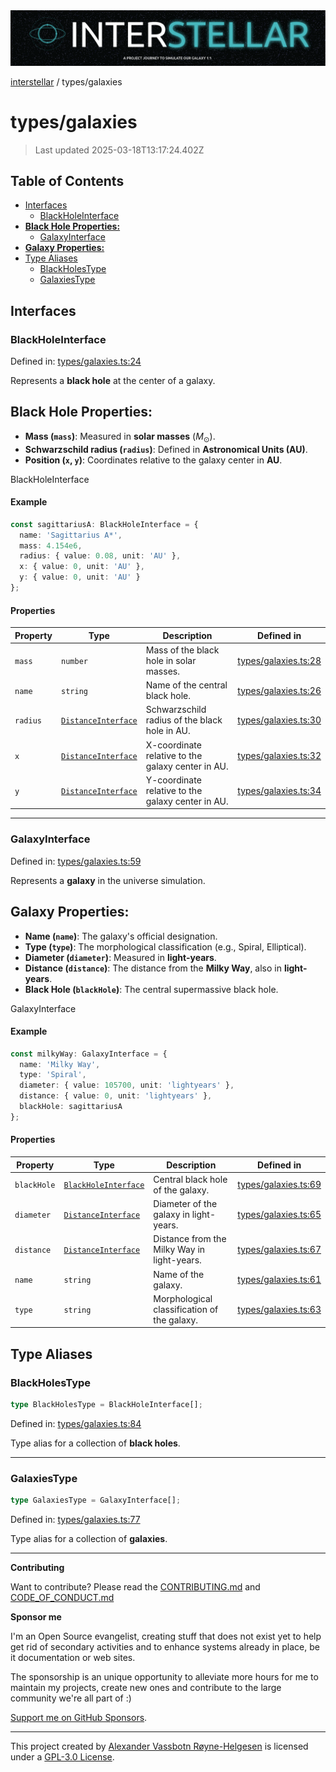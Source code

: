 <div>
  <img alt="SPECCER logo" src="https://raw.githubusercontent.com/phun-ky/interstellar/main/public/interstellar-header.png" style="max-height:120px;" />
</div>

[interstellar](../README.md) / types/galaxies

# types/galaxies

> Last updated 2025-03-18T13:17:24.402Z

## Table of Contents

- [Interfaces](#interfaces)
  - [BlackHoleInterface](#blackholeinterface)
- [**Black Hole Properties:**](#black-hole-properties)
  - [GalaxyInterface](#galaxyinterface)
- [**Galaxy Properties:**](#galaxy-properties)
- [Type Aliases](#type-aliases)
  - [BlackHolesType](#blackholestype)
  - [GalaxiesType](#galaxiestype)

## Interfaces

### BlackHoleInterface

Defined in:
[types/galaxies.ts:24](https://github.com/phun-ky/interstellar/blob/main/src/types/galaxies.ts#L24)

Represents a **black hole** at the center of a galaxy.

## **Black Hole Properties:**

- **Mass (`mass`)**: Measured in **solar masses** ($M_\odot$).
- **Schwarzschild radius (`radius`)**: Defined in **Astronomical Units (AU)**.
- **Position (`x`, `y`)**: Coordinates relative to the galaxy center in **AU**.

BlackHoleInterface

#### Example

```ts
const sagittariusA: BlackHoleInterface = {
  name: 'Sagittarius A*',
  mass: 4.154e6,
  radius: { value: 0.08, unit: 'AU' },
  x: { value: 0, unit: 'AU' },
  y: { value: 0, unit: 'AU' }
};
```

#### Properties

| Property                   | Type                                                 | Description                                       | Defined in                                                                                          |
| -------------------------- | ---------------------------------------------------- | ------------------------------------------------- | --------------------------------------------------------------------------------------------------- |
| <a id="mass" /> `mass`     | `number`                                             | Mass of the black hole in solar masses.           | [types/galaxies.ts:28](https://github.com/phun-ky/interstellar/blob/main/src/types/galaxies.ts#L28) |
| <a id="name" /> `name`     | `string`                                             | Name of the central black hole.                   | [types/galaxies.ts:26](https://github.com/phun-ky/interstellar/blob/main/src/types/galaxies.ts#L26) |
| <a id="radius" /> `radius` | [`DistanceInterface`](distance.md#distanceinterface) | Schwarzschild radius of the black hole in AU.     | [types/galaxies.ts:30](https://github.com/phun-ky/interstellar/blob/main/src/types/galaxies.ts#L30) |
| <a id="x" /> `x`           | [`DistanceInterface`](distance.md#distanceinterface) | X-coordinate relative to the galaxy center in AU. | [types/galaxies.ts:32](https://github.com/phun-ky/interstellar/blob/main/src/types/galaxies.ts#L32) |
| <a id="y" /> `y`           | [`DistanceInterface`](distance.md#distanceinterface) | Y-coordinate relative to the galaxy center in AU. | [types/galaxies.ts:34](https://github.com/phun-ky/interstellar/blob/main/src/types/galaxies.ts#L34) |

---

### GalaxyInterface

Defined in:
[types/galaxies.ts:59](https://github.com/phun-ky/interstellar/blob/main/src/types/galaxies.ts#L59)

Represents a **galaxy** in the universe simulation.

## **Galaxy Properties:**

- **Name (`name`)**: The galaxy's official designation.
- **Type (`type`)**: The morphological classification (e.g., Spiral,
  Elliptical).
- **Diameter (`diameter`)**: Measured in **light-years**.
- **Distance (`distance`)**: The distance from the **Milky Way**, also in
  **light-years**.
- **Black Hole (`blackHole`)**: The central supermassive black hole.

GalaxyInterface

#### Example

```ts
const milkyWay: GalaxyInterface = {
  name: 'Milky Way',
  type: 'Spiral',
  diameter: { value: 105700, unit: 'lightyears' },
  distance: { value: 0, unit: 'lightyears' },
  blackHole: sagittariusA
};
```

#### Properties

| Property                         | Type                                                   | Description                                 | Defined in                                                                                          |
| -------------------------------- | ------------------------------------------------------ | ------------------------------------------- | --------------------------------------------------------------------------------------------------- |
| <a id="blackhole" /> `blackHole` | [`BlackHoleInterface`](galaxies.md#blackholeinterface) | Central black hole of the galaxy.           | [types/galaxies.ts:69](https://github.com/phun-ky/interstellar/blob/main/src/types/galaxies.ts#L69) |
| <a id="diameter" /> `diameter`   | [`DistanceInterface`](distance.md#distanceinterface)   | Diameter of the galaxy in light-years.      | [types/galaxies.ts:65](https://github.com/phun-ky/interstellar/blob/main/src/types/galaxies.ts#L65) |
| <a id="distance" /> `distance`   | [`DistanceInterface`](distance.md#distanceinterface)   | Distance from the Milky Way in light-years. | [types/galaxies.ts:67](https://github.com/phun-ky/interstellar/blob/main/src/types/galaxies.ts#L67) |
| <a id="name-1" /> `name`         | `string`                                               | Name of the galaxy.                         | [types/galaxies.ts:61](https://github.com/phun-ky/interstellar/blob/main/src/types/galaxies.ts#L61) |
| <a id="type" /> `type`           | `string`                                               | Morphological classification of the galaxy. | [types/galaxies.ts:63](https://github.com/phun-ky/interstellar/blob/main/src/types/galaxies.ts#L63) |

## Type Aliases

### BlackHolesType

```ts
type BlackHolesType = BlackHoleInterface[];
```

Defined in:
[types/galaxies.ts:84](https://github.com/phun-ky/interstellar/blob/main/src/types/galaxies.ts#L84)

Type alias for a collection of **black holes**.

---

### GalaxiesType

```ts
type GalaxiesType = GalaxyInterface[];
```

Defined in:
[types/galaxies.ts:77](https://github.com/phun-ky/interstellar/blob/main/src/types/galaxies.ts#L77)

Type alias for a collection of **galaxies**.

---

**Contributing**

Want to contribute? Please read the
[CONTRIBUTING.md](https://github.com/phun-ky/interstellar/blob/main/CONTRIBUTING.md)
and
[CODE_OF_CONDUCT.md](https://github.com/phun-ky/interstellar/blob/main/CODE_OF_CONDUCT.md)

**Sponsor me**

I'm an Open Source evangelist, creating stuff that does not exist yet to help
get rid of secondary activities and to enhance systems already in place, be it
documentation or web sites.

The sponsorship is an unique opportunity to alleviate more hours for me to
maintain my projects, create new ones and contribute to the large community
we're all part of :)

[Support me on GitHub Sponsors](https://github.com/sponsors/phun-ky).

---

This project created by [Alexander Vassbotn Røyne-Helgesen](http://phun-ky.net)
is licensed under a [GPL-3.0
License](https://choosealicense.com/licenses/gpl-3.0/).
